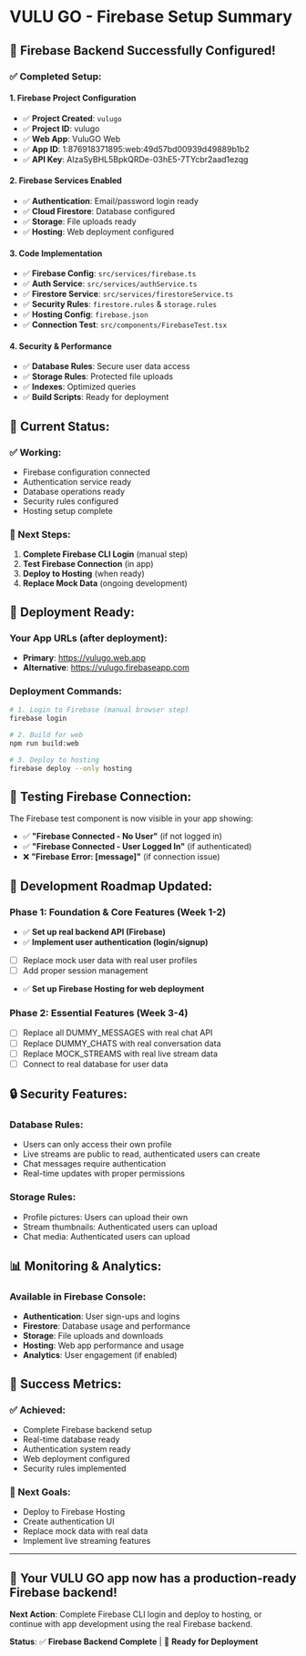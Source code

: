 # VULU GO - Firebase Setup Summary

## 🎉 **Firebase Backend Successfully Configured!**

### ✅ **Completed Setup:**

#### **1. Firebase Project Configuration**
- ✅ **Project Created**: `vulugo`
- ✅ **Project ID**: vulugo
- ✅ **Web App**: VuluGO Web
- ✅ **App ID**: 1:876918371895:web:49d57bd00939d49889b1b2
- ✅ **API Key**: AIzaSyBHL5BpkQRDe-03hE5-7TYcbr2aad1ezqg

#### **2. Firebase Services Enabled**
- ✅ **Authentication**: Email/password login ready
- ✅ **Cloud Firestore**: Database configured
- ✅ **Storage**: File uploads ready
- ✅ **Hosting**: Web deployment configured

#### **3. Code Implementation**
- ✅ **Firebase Config**: `src/services/firebase.ts`
- ✅ **Auth Service**: `src/services/authService.ts`
- ✅ **Firestore Service**: `src/services/firestoreService.ts`
- ✅ **Security Rules**: `firestore.rules` & `storage.rules`
- ✅ **Hosting Config**: `firebase.json`
- ✅ **Connection Test**: `src/components/FirebaseTest.tsx`

#### **4. Security & Performance**
- ✅ **Database Rules**: Secure user data access
- ✅ **Storage Rules**: Protected file uploads
- ✅ **Indexes**: Optimized queries
- ✅ **Build Scripts**: Ready for deployment

## 🔧 **Current Status:**

### **✅ Working:**
- Firebase configuration connected
- Authentication service ready
- Database operations ready
- Security rules configured
- Hosting setup complete

### **🔄 Next Steps:**
1. **Complete Firebase CLI Login** (manual step)
2. **Test Firebase Connection** (in app)
3. **Deploy to Hosting** (when ready)
4. **Replace Mock Data** (ongoing development)

## 🚀 **Deployment Ready:**

### **Your App URLs (after deployment):**
- **Primary**: https://vulugo.web.app
- **Alternative**: https://vulugo.firebaseapp.com

### **Deployment Commands:**
```bash
# 1. Login to Firebase (manual browser step)
firebase login

# 2. Build for web
npm run build:web

# 3. Deploy to hosting
firebase deploy --only hosting
```

## 📱 **Testing Firebase Connection:**

The Firebase test component is now visible in your app showing:
- ✅ **"Firebase Connected - No User"** (if not logged in)
- ✅ **"Firebase Connected - User Logged In"** (if authenticated)
- ❌ **"Firebase Error: [message]"** (if connection issue)

## 🎯 **Development Roadmap Updated:**

### **Phase 1: Foundation & Core Features (Week 1-2)**
- ✅ **Set up real backend API (Firebase)**
- ✅ **Implement user authentication (login/signup)**
- [ ] Replace mock user data with real user profiles
- [ ] Add proper session management
- ✅ **Set up Firebase Hosting for web deployment**

### **Phase 2: Essential Features (Week 3-4)**
- [ ] Replace all DUMMY_MESSAGES with real chat API
- [ ] Replace DUMMY_CHATS with real conversation data
- [ ] Replace MOCK_STREAMS with real live stream data
- [ ] Connect to real database for user data

## 🔒 **Security Features:**

### **Database Rules:**
- Users can only access their own profile
- Live streams are public to read, authenticated users can create
- Chat messages require authentication
- Real-time updates with proper permissions

### **Storage Rules:**
- Profile pictures: Users can upload their own
- Stream thumbnails: Authenticated users can upload
- Chat media: Authenticated users can upload

## 📊 **Monitoring & Analytics:**

### **Available in Firebase Console:**
- **Authentication**: User sign-ups and logins
- **Firestore**: Database usage and performance
- **Storage**: File uploads and downloads
- **Hosting**: Web app performance and usage
- **Analytics**: User engagement (if enabled)

## 🎉 **Success Metrics:**

### **✅ Achieved:**
- Complete Firebase backend setup
- Real-time database ready
- Authentication system ready
- Web deployment configured
- Security rules implemented

### **🎯 Next Goals:**
- Deploy to Firebase Hosting
- Create authentication UI
- Replace mock data with real data
- Implement live streaming features

---

## **🚀 Your VULU GO app now has a production-ready Firebase backend!**

**Next Action**: Complete Firebase CLI login and deploy to hosting, or continue with app development using the real Firebase backend.

**Status**: ✅ **Firebase Backend Complete** | 🔄 **Ready for Deployment** 